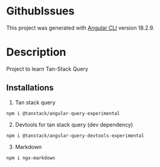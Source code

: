 # GithubIssues

This project was generated with [Angular CLI](https://github.com/angular/angular-cli) version 18.2.9.

# Description

Project to learn Tan-Stack Query

## Installations

1. Tan stack query

```
npm i @tanstack/angular-query-experimental
```

2. Devtools for tan stack query (dev dependency)

```
npm i @tanstack/angular-query-devtools-experimental
```

3. Markdown

```
npm i ngx-markdown
```
